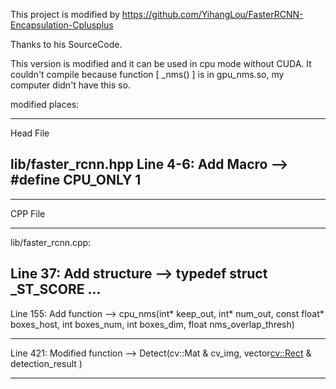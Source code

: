This project is modified by https://github.com/YihangLou/FasterRCNN-Encapsulation-Cplusplus

Thanks to his SourceCode.

This version is modified and it can be used in cpu mode without CUDA.
It couldn't compile because function [ _nms() ] is in gpu_nms.so, my computer didn't have this so.

modified places:

-------------------------------------
Head File

lib/faster_rcnn.hpp
Line 4-6:
Add Macro --> #define CPU_ONLY 1
-------------------------------------



-------------------------------------
CPP File

-------------------------------------
lib/faster_rcnn.cpp:


Line 37:
Add structure --> typedef struct _ST_SCORE ...
----------------------------

Line 155:
Add function --> 
cpu_nms(int* keep_out, int* num_out, const float* boxes_host, int boxes_num,
          int boxes_dim, float nms_overlap_thresh)


----------------------------

Line 421:
Modified function --> Detect(cv::Mat & cv_img, vector<cv::Rect> & detection_result )

-------------------------------------


